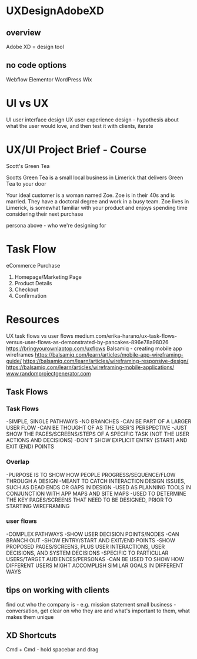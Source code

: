 # UXDesignAdobeXD

## overview
Adobe XD = design tool

## no code options
Webflow
Elementor
WordPress
Wix

# UI vs UX
UI user interface design
UX user experience design - hypothesis about what the user would love, and then test it with clients, iterate

#  UX/UI Project Brief - Course
Scott's Green Tea

Scotts Green Tea is a small local business in Limerick that delivers Green Tea to your door

Your ideal customer is a woman named Zoe. Zoe is in their 40s and is married. They have a 
doctoral degree and work in a busy team. Zoe lives in Limerick, is somewhat familiar with
your product and enjoys spending time considering their next purchase

persona above - who we're designing for

# Task Flow
eCommerce Purchase

1. Homepage/Marketing Page
2. Product Details
3. Checkout
4. Confirmation

# Resources
UX task flows vs user flows
medium.com/erika-harano/ux-task-flows-versus-user-flows-as-demonstrated-by-pancakes-896e78a98026
https://bringyourownlaptop.com/uxflows
Balsamiq - creating mobile app wireframes
https://balsamiq.com/learn/articles/mobile-app-wireframing-guide/
https://balsamiq.com/learn/articles/wireframing-responsive-design/
https://balsamiq.com/learn/articles/wireframing-mobile-applications/
www.randomprojectgenerator.com

## Task Flows

### Task Flows

-SIMPLE, SINGLE PATHWAYS
-NO BRANCHES
-CAN BE PART OF A LARGER USER FLOW
-CAN BE THOUGHT OF AS THE USER'S PERSPECTIVE
-JUST SHOW THE PAGES/SCREENS/STEPS OF A SPECIFIC TASK 
    (NOT THE USER ACTIONS AND DECISIONS)
-DON'T SHOW EXPLICIT ENTRY (START) AND EXIT (END) POINTS

### Overlap
-PURPOSE IS TO SHOW HOW PEOPLE PROGRESS/SEQUENCE/FLOW THROUGH A DESIGN
-MEANT TO CATCH INTERACTION DESIGN ISSUES, SUCH AS DEAD ENDS OR GAPS IN DESIGN
-USED AS PLANNING TOOLS IN CONJUNCTION WITH APP MAPS AND SITE MAPS
-USED TO DETERMINE THE KEY PAGES/SCREENS THAT NEED TO BE DESIGNED,
    PRIOR TO STARTING WIREFRAMING

### user flows
-COMPLEX PATHWAYS
-SHOW USER DECISION POINTS/NODES
-CAN BRANCH OUT
-SHOW ENTRY/START AND EXIT/END POINTS
-SHOW PROPOSED PAGES/SCREENS, PLUS USER INTERACTIONS, USER DECISIONS, AND SYSTEM DECISIONS
-SPECIFIC TO PARTICULAR USERS/TARGET AUDIENCES/PERSONAS
-CAN BE USED TO SHOW HOW DIFFERENT USERS MIGHT ACCOMPLISH SIMILAR GOALS IN DIFFERENT WAYS

## tips on working with clients
find out who the company is - e.g. mission statement
small business - conversation, get clear on who they are and what's important to them, what makes them unique

## XD Shortcuts
Cmd +
Cmd -
hold spacebar and drag
